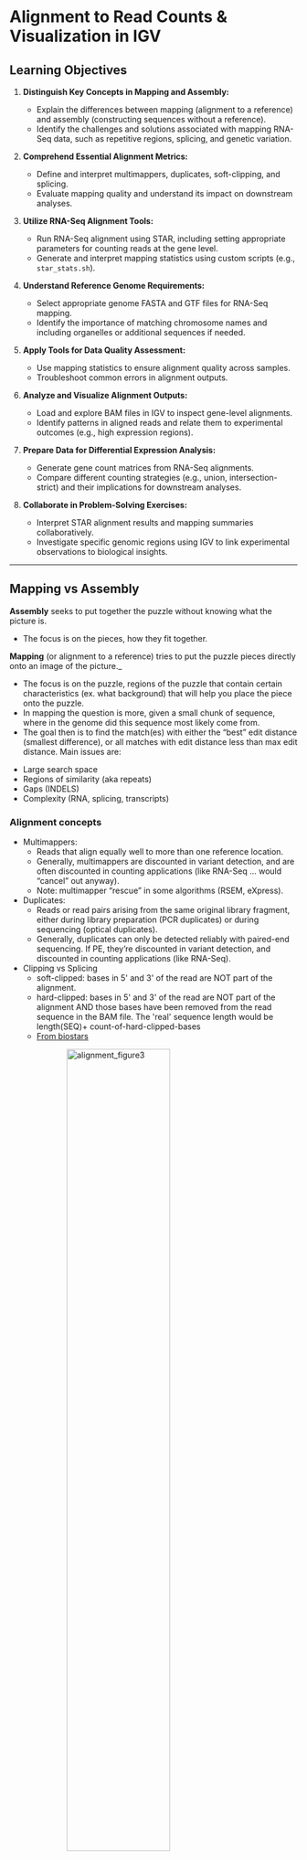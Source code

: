 # Alignment to Read Counts & Visualization in IGV

## **Learning Objectives**
1. **Distinguish Key Concepts in Mapping and Assembly:**
   - Explain the differences between mapping (alignment to a reference) and assembly (constructing sequences without a reference).
   - Identify the challenges and solutions associated with mapping RNA-Seq data, such as repetitive regions, splicing, and genetic variation.

2. **Comprehend Essential Alignment Metrics:**
   - Define and interpret multimappers, duplicates, soft-clipping, and splicing.
   - Evaluate mapping quality and understand its impact on downstream analyses.

3. **Utilize RNA-Seq Alignment Tools:**
   - Run RNA-Seq alignment using STAR, including setting appropriate parameters for counting reads at the gene level.
   - Generate and interpret mapping statistics using custom scripts (e.g., `star_stats.sh`).

4. **Understand Reference Genome Requirements:**
   - Select appropriate genome FASTA and GTF files for RNA-Seq mapping.
   - Identify the importance of matching chromosome names and including organelles or additional sequences if needed.

5. **Apply Tools for Data Quality Assessment:**
   - Use mapping statistics to ensure alignment quality across samples.
   - Troubleshoot common errors in alignment outputs.

6. **Analyze and Visualize Alignment Outputs:**
   - Load and explore BAM files in IGV to inspect gene-level alignments.
   - Identify patterns in aligned reads and relate them to experimental outcomes (e.g., high expression regions).

7. **Prepare Data for Differential Expression Analysis:**
   - Generate gene count matrices from RNA-Seq alignments.
   - Compare different counting strategies (e.g., union, intersection-strict) and their implications for downstream analyses.

8. **Collaborate in Problem-Solving Exercises:**
   - Interpret STAR alignment results and mapping summaries collaboratively.
   - Investigate specific genomic regions using IGV to link experimental observations to biological insights.


---
## Mapping vs Assembly

**Assembly** seeks to put together the puzzle without knowing what the picture is.

- The focus is on the pieces, how they fit together.

**Mapping** (or alignment to a reference) tries to put the puzzle pieces directly onto an image of the picture._
- The focus is on the puzzle, regions of the puzzle that contain certain characteristics (ex. what background) that will help you place the piece onto the puzzle.  
- In mapping the question is more, given a small chunk of sequence, where in the genome did this sequence most likely come from.
- The goal then is to find the match(es) with either the “best” edit distance (smallest difference), or all matches with edit distance less than max edit distance. Main issues are:
* Large search space
* Regions of similarity (aka repeats)
* Gaps (INDELS)
* Complexity (RNA, splicing, transcripts)

### Alignment concepts

* Multimappers:
  * Reads that align equally well to more than one reference location.
  * Generally, multimappers are discounted in variant detection, and are often discounted in counting applications (like RNA-Seq ... would “cancel” out anyway).
  * Note: multimapper “rescue” in some algorithms (RSEM, eXpress).
* Duplicates:
  * Reads or read pairs arising from the same original library fragment, either during library preparation (PCR duplicates) or during sequencing (optical duplicates).
  * Generally, duplicates can only be detected reliably with paired-end sequencing. If PE, they’re discounted in variant detection, and discounted in counting applications (like RNA-Seq).
* Clipping vs Splicing  
  * soft-clipped: bases in 5' and 3' of the read are NOT part of the alignment.
  * hard-clipped: bases in 5' and 3' of the read are NOT part of the alignment AND those bases have been
  removed from the read sequence in the BAM file. The 'real' sequence length would be length(SEQ)+ count-of-hard-clipped-bases
  * [From biostars](https://www.biostars.org/p/119537/)

<img style="padding-left:100px" src="alignment_figures/alignment_figure3.png" alt="alignment_figure3" width="60%"/>  

* Inner length, insert size, fragment length  

<img src="alignment_figures/alignment_figure4.jpg" alt="alignment_figure4" width="60%"/>  
*From [This Biostars answer](https://www.biostars.org/p/106291/)*


#### Considerations when mapping
* Placing reads in regions that do not exist in the reference genome (reads extend off the end of linearized fragments) [ mitochondrial, plasmids, structural variants, etc.].
* Sequencing errors and genetic variation: alignment between read and true source in genome may have more differences than alignment with some other copy of repeat.
* What if the closest fully sequenced genome is too divergent?
* Placing reads in repetitive regions: Some algorithms only return 1 mapping; If multiple: map quality = 0
* Algorithms that use paired-end information => might prefer correct distance over correct alignment.

In RNAseq data, you must also consider effect of splice junctions, reads may span an intron.

<img src="alignment_figures/alignment_figure1.png" alt="alignment_figure1" width="80%"/>

<iframe width="80%" src="https://www.youtube.com/embed/_asGjfCTLNE" frameborder="0" allow="accelerometer; autoplay; encrypted-media; gyroscope; picture-in-picture" allowfullscreen></iframe>

---
## Aligners/Mappers

Many [alignment algorithms](https://en.wikipedia.org/wiki/List_of_sequence_alignment_software
) to choose from. Examples include:
* Spliced Aligners
  * STAR
  * HiSAT2 (formerly Tophat [Bowtie2])
  * GMAP/GSNAP
  * SOAPsplice
  * MapSplice
* Aligners that can ’clip’
  * bwa-mem
  * Bowtie2 in local mode

#### Pseudo-aligners (salmon and kalisto)

* Quasi-mapping
* Probabilistic
* Map to transcripts, not genome
* Does transcript quantifications (or gene)
* Blazing FAST and can run on most laptops
* Experience suggests differences between “traditional” mappers are in the low abundance genes.

---

## Mapping against the genome vs transcriptome

May seem intuitive to map RNAseq data to transcriptome, but it is not that simple.
  * Transcriptomes are rarely complete.
  * Which transcript of a gene should you map to? canonical transcript (which is that)?
  * Shouldn’t map to all splice variants as these would show up as ‘multi-mappers’.

More so, a aligner will try to map every read, somewhere, provided the alignment meets its minimum requirements.
  * Need to provide a mapper with all possible places the read could have arisen from, which is best represented by the genome. Otherwise, you get mis-mapping because its close enough.

### Genome and Genome Annotation

Genome sequence fasta files and annotation (gff, gtf) files go together! These should be identified at the beginning of analysis.

* Genome fasta files should include all primary chromosomes, unplaced sequences and un-localized sequences, as well as any organelles. Should not contain any contigs that represent patches, or alternative haplotypes.
* If you expect contamination, or the presence of additional sequence/genome, add the sequence(s) to the genome fasta file.
* Annotation file should be GTF (preferred), and should be the most comprehensive you can find.
  * Chromosome names in the GTF must match those in the fasta file (they don’t always do).

---
## Counting reads as a proxy for gene expression

The more you can count (and HTS sequencing systems can count a lot) the better the measure of copy number for even rare transcripts in a population.
* Most RNA-seq techniques deal with count data. Reads are mapped to a reference genome, transcripts are detected, and the number of reads that map to a transcript (or gene) are counted.
* Read counts for a transcript are roughly proportional to the gene’s length and transcript abundance (in whole transcript methods).

Technical artifacts should be considered during counting
* Mapping quality
* Map-ability (uniqueness), the read is not ambiguous

Options are (STAR, HTSEQ, featureCounts)

### The HTSEQ way

* Given a sam/bam file with aligned sequence reads and a list of genomic feature (genes locations), we wish to count the number of reads (fragments) than overlap each feature.
  * Features are defined by intervals, they have a start and stop position on a chromosome.
  * For this workshop and analysis, features are genes which are the union of all its exons. You could consider each exon as a feature, for alternative splicing.
* Htseq-count has three overlapping modes
  * union
  * intersection-strict
  * intersection-nonempty

<img src="alignment_figures/alignment_figure2.png" alt="alignment_figure2" width="60%"/>
*from the [HTSeq Paper](https://www.ncbi.nlm.nih.gov/pmc/articles/PMC4287950/)*

#### Star Implementation
Counts coincide with Htseq-counts under default parameters (union and tests all orientations). Need to specify GTF file at genome generation step or during mapping.
* Output, 4 columns
  * GeneID
  * Counts for unstranded
  * Counts for first read strand
  * Counts for second read strand

<div class="output">

N_unmapped	213761	213761	213761
N_multimapping	132491	132491	132491
N_noFeature	309643	2619257	322976
N_ambiguous	116750	892	47031
ENSMUSG00000102693	0	0	0
ENSMUSG00000064842	0	0	0
ENSMUSG00000051951	0	0	0
ENSMUSG00000102851	0	0	0
ENSMUSG00000103377	0	0	0
ENSMUSG00000104017	0	0	0
</div>

Choose the appropriate column given the library preparation characteristics and generate a matrix expression table, columns are samples, rows are genes.

What does stranded and unstranded mean? Which is better and why? [Stranded vs Unstranded](https://www.ecseq.com/support/ngs/how-do-strand-specific-sequencing-protocols-work)

---
## Initial Setup

*This document assumes [preproc htstream](./02-alignment-indexref.md) has been completed.*
To catch up to where we are:

```
cd /mnt/analysis/cat_users/$USER/rnaseq_example

refcheck=$(egrep "DONE: Genome generation" ./References/star.overlap100.gencode.v47/Log.out)
if [[ ! -z $refcheck ]]
then
  ln -s /mnt/analysis/workshop/CAT_Training/References/star.overlap100.gencode.v47 /mnt/analysis/cat_users/$USER/rnaseq_example/References/.
fi
```

---
## Alignments

1. Then run the star commands

```bash
mkdir tmp
STAR \
--runThreadN 4 \
    --genomeDir /mnt/analysis/cat_users/$USER/rnaseq_example/References/star.overlap100.gencode.v47 \
    --outSAMtype BAM SortedByCoordinate \
    --quantMode GeneCounts \
    --outFileNamePrefix ./tmp/NEB_Mixed-10-ng-1_1M_S383.htstream_ \
    --readFilesCommand zcat \
    --readFilesIn  ./01-HTS_Preproc/NEB_Mixed-10-ng-1_1M_S383_R1.fastq.gz  ./01-HTS_Preproc/NEB_Mixed-10-ng-1_1M_S383_R1.fastq.gz
```

In the command, we are telling star to count reads on a gene level ('--quantMode GeneCounts'), the prefix for all the output files will be ./tmp/NEB_Mixed-10-ng-1_1M_S383.htstream_, the command to unzip the files (zcat), and finally, the input file pair.


###  Now let's take a look at an alignment in IGV.

1.  We first need to index the bam file, will use 'samtools' for this step, which is a program to manipulate SAM/BAM files. Take a look at the options for samtools and 'samtools index'.

```bash
samtools
samtools index
```

We need to index the BAM file:

```bash
cd /mnt/analysis/cat_users/$USER/rnaseq_example/tmp
samtools index NEB_Mixed-10-ng-1_1M_S383.htstream_Aligned.sortedByCoord.out.bam
```

**IF for some reason it didn't finish, is corrupted or you missed the session, you can copy over a completed copy.**

```bash
cp /mnt/analysis/workshop/CAT_Training/tmp/NEB_Mixed-10-ng-1_1M_S383.htstream_Aligned.sortedByCoord.out.bam* /mnt/analysis/cat_users/$USER/rnaseq_example/tmp
```

2. Transfer ./tmp/NEB_Mixed-10-ng-1_1M_S383.htstream_Aligned.sortedByCoord.out.bam and ./tmp/NEB_Mixed-10-ng-1_1M_S383.htstream_Aligned.sortedByCoord.out.bam.bai (the index file) to your computer using scp,FileZilla or winSCP.

Mac/Linux users can use scp. In a new shell session on my laptop. **NOT logged into tadpole. Replace [your_username] with your username.**

**ON YOUR PERSONAL COMPUTER**

```bash
mkdir ~/rnaseq_workshop
cd ~/rnaseq_workshop
scp [your_username]@cat-bergamo1.ucsf.edu:/mnt/analysis/cat_users/[your_username]/rnaseq_example/tmp/NEB_Mixed-10-ng-1_1M_S383.htstream_Aligned.sortedByCoord.out.bam* .
```

Its ok if the mkdir command fails ("File exists") because we aleady created the directory earlier.


1. Now we are ready to use IGV.

Go to the [IGV page at the Broad Institute](http://software.broadinstitute.org/software/igv/).

<img src="alignment_figures/index_igv1.png" alt="index_igv1" width="80%" style="border:5px solid #ADD8E6;"/>

And then navigate to the download page, [IGV download](http://software.broadinstitute.org/software/igv/download)

<img src="alignment_figures/index_igv2.png" alt="index_igv2" width="80%" style="border:5px solid #ADD8E6;"/>

Here you can download IGV for your respective platform (Window, Mac OSX, Linux), but we are going to use the web application they supply, [IGV web app](https://igv.org/app).

<img src="alignment_figures/index_igv3.png" alt="index_igv3" width="80%" style="border:5px solid #ADD8E6;"/>

1. The first thing we want to do is load the Mouse genome. Click on "Genomes" in the menu and choose "Mouse (GRCm39/mm39)".

<img src="alignment_figures/index_igv4.png" alt="index_igv4" width="80%" style="border:5px solid #ADD8E6;"/>

1. Now let's load the alignment bam and index files. Click on "Tracks" and choose "Local File ...".

<img src="alignment_figures/index_igv5.png" alt="index_igv5" width="80%" style="border:5px solid #ADD8E6;"/>

Navigate to where you transferred the bam and index file and select them **both**.

<img src="alignment_figures/index_igv6.png" alt="index_igv6" width="80%" style="border:5px solid #ADD8E6;"/>

Now your alignment is loaded. Any loaded bam file aligned to a genome is called a "track".

<img src="alignment_figures/index_igv7.png" alt="index_igv7" width="80%" style="border:5px solid #ADD8E6;"/>

1. Lets take a look at the alignment associated with the gene __Fn1__, and if for some reason it doesn't find HBB (web IGV can be fickle) go to position __chr1:71,610,633-71,628,073__. If you don't see any reads, this likely means your in the wrong genome, double check that it says **mm39** in the top left.

<img src="alignment_figures/index_igv8.png" alt="index_igv8" width="80%" style="border:5px solid #ADD8E6;"/>

<img src="alignment_figures/index_igv9.png" alt="index_igv9" width="80%" style="border:5px solid #ADD8E6;"/>

You can zoom in by clicking on the plus sign (top right) or zoom out by clicking the negative sign (click it twice). You also may have to move around by clicking and dragging in the BAM track window.

You can also zoom in by clicking and dragging across the number line at the top. That section will highlight, and when you release the button, it will zoom into that section.

<img src="alignment_figures/index_igv10.png" alt="index_igv10" width="80%" style="border:5px solid #ADD8E6;"/>

<img src="alignment_figures/index_igv11.png" alt="index_igv11" width="80%" style="border:5px solid #ADD8E6;"/>

Reset the window by searching for Fn1 again, **and** then zoom in 2 steps.

<img src="alignment_figures/index_igv12.png" alt="index_igv12" width="80%" style="border:5px solid #ADD8E6;"/>

1. See that the reads should be aligning within the exons in the gene. This makes sense, since RNA-Seq reads are from exons. Play with the settings on the right hand side a bit and selecting reads.

<img src="alignment_figures/index_igv13.png" alt="index_igv13" width="80%" style="border:5px solid #ADD8E6;"/>

<img src="alignment_figures/index_igv14.png" alt="index_igv14" width="80%" style="border:5px solid #ADD8E6;"/>

<img src="alignment_figures/index_igv15.png" alt="index_igv15" width="80%" style="border:5px solid #ADD8E6;"/>

<img src="alignment_figures/index_igv16.png" alt="index_igv16" width="80%" style="border:5px solid #ADD8E6;"/>

<img src="alignment_figures/index_igv17.png" alt="index_igv17" width="80%" style="border:5px solid #ADD8E6;"/>


---
## Running STAR on the experiment

- work through Running STAR on all samples
- work through QA/QC of the experiment
- complete the questions at the end

1. We can now run STAR across all samples on the real data using a script, [star.sh](../scripts/star.sh), that we should take a look at now.

```bash
cd /mnt/analysis/cat_users/$USER/rnaseq_example  # We'll run this from the main directory
wget https://raw.githubusercontent.com/ucsf-cat-bioinformatics/CAT_BIOINFO_TRAINING/master/software_scripts/scripts/star.sh
less star.sh
```

<pre class="prettyprint"><code class="language-py" style="background-color:333333">#!/bin/bash

## assumes star version 2.7.11b
## assumes STAR is available on the Path

start=`date +%s`
echo $HOSTNAME

outpath='02-STAR_alignment'
[[ -d ${outpath} ]] || mkdir ${outpath}

REF="./References/star.overlap100.gencode.v47"

for sample in `cat samples.txt`
do
  [[ -d ${outpath}/${sample} ]] || mkdir ${outpath}/${sample}
  echo "SAMPLE: ${sample}"

  call="STAR
       --runThreadN 8 \
       --genomeDir $REF \
       --outSAMtype BAM SortedByCoordinate \
       --readFilesCommand zcat \
       --readFilesIn 01-HTS_Preproc/${sample}_R1.fastq.gz 01-HTS_Preproc/${sample}_R2.fastq.gz \
       --quantMode GeneCounts \
       --outFileNamePrefix ${outpath}/${sample}/${sample}_ \
       > ${outpath}/${sample}/${sample}-STAR.stdout 2> ${outpath}/${sample}/${sample}-STAR.stderr"

  echo $call
  eval $call
done

end=`date +%s`
runtime=$((end-start))
echo $runtime
</code></pre>


When you are done, type "q" to exit.

{:start="2"}
1. After looking at the script, lets run it.

```bash
bash star.sh  # moment of truth!
```

---
## Quality Assurance - Mapping statistics as QA/QC.

1. Once your jobs have finished successfully.

Use a script of ours, [star_stats.sh](../software_scripts/scripts/star_stats.sh) to collect the alignment stats. Don't worry about the script's contents at the moment; you'll use very similar commands to create a counts table in the next section. For now:

```bash
cd /mnt/analysis/cat_users/$USER/rnaseq_example # We'll run this from the main directory
wget https://raw.githubusercontent.com/ucsf-cat-bioinformatics/CAT_BIOINFO_TRAINING/master/software_scripts/scripts/star_stats.sh
bash star_stats.sh
```

<pre class="prettyprint"><code class="language-py" style="background-color:333333">#!/bin/bash

echo -en "sample_names" > names.txt
echo -en "total_in_feature\t" > totals.txt
cat 02-STAR_alignment/*/*ReadsPerGene.out.tab | head -4 | cut -f1 > stats.txt
cat samples.txt | while read sample; do
    echo ${sample}
    echo -en "\t${sample}" >> names.txt
    head -4 02-STAR_alignment/${sample}/${sample}_ReadsPerGene.out.tab | cut -f4 > temp1
    paste stats.txt temp1 > temp2
    mv temp2 stats.txt
    tail -n +5 02-STAR_alignment/${sample}/${sample}_ReadsPerGene.out.tab | cut -f4 | \
        perl -ne '$tot+=$_ }{ print "$tot\t"' >> totals.txt
done
echo -en "\n" >> names.txt
cat names.txt stats.txt totals.txt > temp1
mv temp1 summary_star_alignments.txt
rm stats.txt
rm names.txt
rm totals.txt
</code></pre>


Transfer `summary_star_alignments.txt` to your computer.


Or in case of emergency, download this copy: [summary_star_alignments.txt](../datasets/summary_star_alignments.txt)



**Questions:**
1. Look through the files in an output directory and check out what is present and discuss what each of them mean. (for example: `cd /mnt/analysis/cat_users/$USER/rnaseq_example/02-STAR_alignment/mouse_110_WT_C` )
2. Come up with a brief command you might use to check that all of the sample alignments using STAR have a reasonable output and/or did not produce any errors.
3. Open `summary_star_alignments.txt` in excel (or excel like application), and review. The table that this script creates ("summary_star_alignments.txt"). Are all samples behaving similarly? Discuss ...
4. If time, find some other regions/genes with high expression using IGV with your group. (Looking at genes the paper references is a great place to start)

